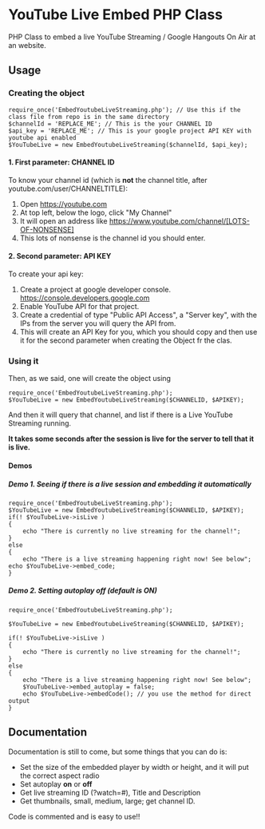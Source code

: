 # YouTube Live Embed PHP Class

PHP Class to embed a live YouTube Streaming / Google Hangouts On Air at an website.

## Usage

### Creating the object

    require_once('EmbedYoutubeLiveStreaming.php'); // Use this if the class file from repo is in the same directory
    $channelId = 'REPLACE_ME'; // This is the your CHANNEL ID
    $api_key = 'REPLACE_ME'; // This is your google project API KEY with youtube api enabled
    $YouTubeLive = new EmbedYoutubeLiveStreaming($channelId, $api_key);

#### 1. First parameter: CHANNEL ID

To know your channel id (which is **not** the channel title, after youtube.com/user/CHANNELTITLE):

1. Open https://youtube.com
2. At top left, below the logo, click "My Channel"
3. It will open an address like https://www.youtube.com/channel/[LOTS-OF-NONSENSE]
4. This lots of nonsense is the channel id you should enter.


#### 2. Second parameter: API KEY

To create your api key:

1. Create a project at google developer console. https://console.developers.google.com
2. Enable YouTube API for that project.
3. Create a credential  of type "Public API Access", a "Server key", with the IPs from the server you will query the API from.
4. This will create an API Key for you, which you should copy and then use it for the second parameter when creating the Object fr the clas.

### Using it

Then, as we said, one will create the object using

    require_once('EmbedYoutubeLiveStreaming.php'); 
    $YouTubeLive = new EmbedYoutubeLiveStreaming($CHANNELID, $APIKEY);

And then it will query that channel, and list if there is a Live YouTube Streaming running.

**It takes some seconds after the session is live for the server to tell that it is live.**

#### Demos

##### Demo 1. Seeing if there is a live session and embedding it automatically

    require_once('EmbedYoutubeLiveStreaming.php'); 
    $YouTubeLive = new EmbedYoutubeLiveStreaming($CHANNELID, $APIKEY);
    if(! $YouTubeLive->isLive )
    {
        echo "There is currently no live streaming for the channel!";
    }
    else
    {
        echo "There is a live streaming happening right now! See below";
	echo $YouTubeLive->embed_code;
    }

##### Demo 2. Setting autoplay off (default is **ON**)

    require_once('EmbedYoutubeLiveStreaming.php'); 

    $YouTubeLive = new EmbedYoutubeLiveStreaming($CHANNELID, $APIKEY);

    if(! $YouTubeLive->isLive )
    {
        echo "There is currently no live streaming for the channel!";
    }
    else
    {
        echo "There is a live streaming happening right now! See below";
        $YouTubeLive->embed_autoplay = false;
        echo $YouTubeLive->embedCode(); // you use the method for direct output
    }

## Documentation

Documentation is still to come, but some things that you can do is:

* Set the size of the embedded player by width or height, and it will put the correct aspect radio
* Set autoplay **on** or **off**
* Get live streaming ID (?watch=#), Title and Description
* Get thumbnails, small, medium, large; get channel ID.

Code is commented and is easy to use!!
